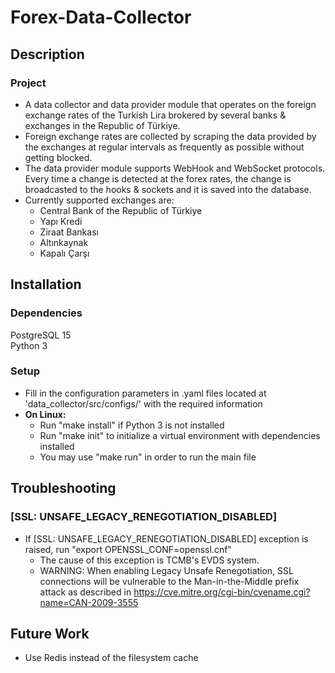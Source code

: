 # Forex-Data-Collector

## Description
### Project
- A data collector and data provider module that operates on the foreign exchange rates of the Turkish Lira brokered by several banks & exchanges in the Republic of Türkiye.
- Foreign exchange rates are collected by scraping the data provided by the exchanges at regular intervals as frequently as possible without getting blocked.
- The data provider module supports WebHook and WebSocket protocols. Every time a change is detected at the forex rates, the change is broadcasted to the hooks & sockets and it is saved into the database. 
- Currently supported exchanges are: 
    * Central Bank of the Republic of Türkiye 
    * Yapı Kredi 
    * Ziraat Bankası
    * Altınkaynak
    * Kapalı Çarşı

## Installation
### Dependencies
PostgreSQL 15 \
Python 3 

### Setup
* Fill in the configuration parameters in .yaml files located at 'data_collector/src/configs/' with the required information
* __On Linux:__
  - Run "make install" if Python 3 is not installed
  - Run "make init" to initialize a virtual environment with dependencies installed
  - You may use "make run" in order to run the main file

## Troubleshooting
### [SSL: UNSAFE_LEGACY_RENEGOTIATION_DISABLED]
  - If [SSL: UNSAFE_LEGACY_RENEGOTIATION_DISABLED] exception is raised, run "export OPENSSL_CONF=openssl.cnf"
    + The cause of this exception is TCMB's EVDS system. 
    + WARNING: When enabling Legacy Unsafe Renegotiation, SSL connections will be vulnerable to the Man-in-the-Middle prefix attack as described in https://cve.mitre.org/cgi-bin/cvename.cgi?name=CAN-2009-3555 

## Future Work
  - Use Redis instead of the filesystem cache
